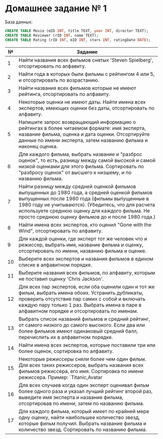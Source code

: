 # Домашнее задание № 1
База данных:
```sql
CREATE TABLE Movie (mID INT, title TEXT, year INT, director TEXT);
CREATE TABLE Reviewer (rID INT, name TEXT);
CREATE TABLE Rating (rID INT, mID INT, stars INT, ratingDate DATE);
```

| № | Задание |
|---|---------|
| 1 | Найти названия всех фильмов снятых 'Steven Spielberg', отсортировать по алфавиту. |
| 2 | Найти года в которых были фильмы с рейтингом 4 или 5, и отсортировать по возрастанию. |
| 3 | Найти названия всех фильмов которые не имеют рейтинга, отсортировать по алфавиту. |
| 4 | Некоторые оценки не имеют даты. Найти имена всех экспертов, имеющих оценки без даты, отсортировать по алфавиту. |
| 5 | Напишите запрос возвращающий информацию о рейтингах в более читаемом формате: имя эксперта, название фильма, оценка и дата оценки. Отсортируйте данные по имени эксперта, затем названию фильма и наконец оценка. |
| 6 | Для каждого фильма, выбрать название и "разброс оценок", то есть, разницу между самой высокой и самой низкой оценками для этого фильма. Сортировать по "разбросу оценок" от высшего к низшему, и по названию фильма. |
| 7 | Найти разницу между средней оценкой фильмов выпущенных до 1980 года, а средней оценкой фильмов выпущенных после 1980 года (фильмы выпущенные в 1980 году не учитываются). (Убедитесь, что для расчета используете среднюю оценку для каждого фильма. Не просто среднюю оценку фильмов до и после 1980 года.) |
| 8 | Найти имена всех экспертов, кто оценил "Gone with the Wind", отсортировать по алфавиту. |
| 9 | Для каждой оценки, где эксперт тот же человек что и режиссер, выбрать имя, название фильма и оценку, отсортировать по имени, названию фильма и оценке. |
| 10 | Выберите всех экспертов и названия фильмов в едином списке в алфавитном порядке. |
| 11 | Выберите названия всех фильмов, по алфавиту, которым не поставил оценку 'Chris Jackson'. |
| 12 | Для всех пар экспертов, если оба оценили один и тот же фильм, выбрать имена обоих. Устранить дубликаты, проверить отсутствие пар самих с собой и включать каждую пару только 1 раз. Выбрать имена в паре в алфавитном порядке и отсортировать по именам. |
| 13 | Выбрать список названий фильмов и средний рейтинг, от самого низкого до самого высокого. Если два или более фильмов имеют одинаковый средний балл, перечислить их в алфавитном порядке. |
| 14 | Найти имена всех экспертов, которые поставили три или более оценок, сортировка по алфавиту. |
| 15 | Некоторые режиссеры сняли более чем один фильм. Для всех таких режиссеров, выбрать названия всех фильмов режиссера, его имя. Сортировка по имени режиссера. Пример: `Titanic,Avatar | James Cameron` |
| 16 | Для всех случаев когда один эксперт оценивал фильм более одного раза и указал лучший рейтинг второй раз, выведите имя эксперта и название фильма, отсортировав по имени, затем по названию фильма. |
| 17 | Для каждого фильма, который имеет по крайней мере одну оценку, найти наибольшее количество звезд, которые фильм получил. Выбрать название фильма и количество звезд. Сортировать по названию фильма. |
